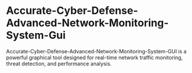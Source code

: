 # Accurate-Cyber-Defense-Advanced-Network-Monitoring-System-Gui
Accurate-Cyber-Defense-Advanced-Network-Monitoring-System-GUI is a powerful graphical tool designed for real-time network traffic monitoring, threat detection, and performance analysis.
